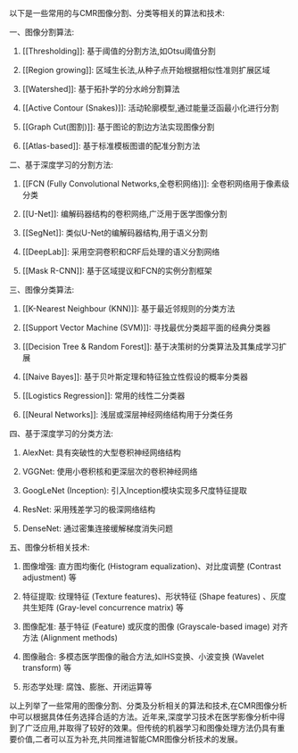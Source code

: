 以下是一些常用的与CMR图像分割、分类等相关的算法和技术:

一、图像分割算法:

1. [[Thresholding]]: 基于阈值的分割方法,如Otsu阈值分割

2. [[Region growing]]: 区域生长法,从种子点开始根据相似性准则扩展区域

3. [[Watershed]]: 基于拓扑学的分水岭分割算法

4. [[Active Contour (Snakes)]]: 活动轮廓模型,通过能量泛函最小化进行分割

5. [[Graph Cut(图割)]]: 基于图论的割边方法实现图像分割

6. [[Atlas-based]]: 基于标准模板图谱的配准分割方法

二、基于深度学习的分割方法:

1. [[FCN (Fully Convolutional Networks,全卷积网络)]]: 全卷积网络用于像素级分类

2. [[U-Net]]: 编解码器结构的卷积网络,广泛用于医学图像分割

3. [[SegNet]]: 类似U-Net的编解码器结构,用于语义分割

4. [[DeepLab]]: 采用空洞卷积和CRF后处理的语义分割网络

5. [[Mask R-CNN]]: 基于区域提议和FCN的实例分割框架

三、图像分类算法:

1. [[K-Nearest Neighbour (KNN)]]: 基于最近邻规则的分类方法

2. [[Support Vector Machine (SVM)]]: 寻找最优分类超平面的经典分类器

3. [[Decision Tree & Random Forest]]: 基于决策树的分类算法及其集成学习扩展

4. [[Naive Bayes]]: 基于贝叶斯定理和特征独立性假设的概率分类器

5. [[Logistics Regression]]: 常用的线性二分类器

6. [[Neural Networks]]: 浅层或深层神经网络结构用于分类任务

四、基于深度学习的分类方法:

1. AlexNet: 具有突破性的大型卷积神经网络结构

2. VGGNet: 使用小卷积核和更深层次的卷积神经网络

3. GoogLeNet (Inception): 引入Inception模块实现多尺度特征提取

4. ResNet: 采用残差学习的极深网络结构

5. DenseNet: 通过密集连接缓解梯度消失问题

五、图像分析相关技术:

1. 图像增强: 直方图均衡化 (Histogram equalization)、对比度调整 (Contrast adjustment) 等

2. 特征提取: 纹理特征 (Texture features)、形状特征 (Shape features) 、灰度共生矩阵 (Gray-level concurrence matrix) 等

3. 图像配准: 基于特征 (Feature) 或灰度的图像 (Grayscale-based image) 对齐方法 (Alignment methods)

4. 图像融合: 多模态医学图像的融合方法,如IHS变换、小波变换 (Wavelet transform) 等

5. 形态学处理: 腐蚀、膨胀、开闭运算等

以上列举了一些常用的图像分割、分类及分析相关的算法和技术,在CMR图像分析中可以根据具体任务选择合适的方法。近年来,深度学习技术在医学影像分析中得到了广泛应用,并取得了较好的效果。但传统的机器学习和图像处理方法仍具有重要价值,二者可以互为补充,共同推进智能CMR图像分析技术的发展。